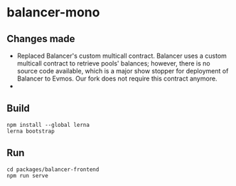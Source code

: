 # balancer-mono

## Changes made
* Replaced Balancer's custom multicall contract. Balancer uses a custom multicall contract to retrieve pools' balances; however, there is no source code available, which is a major show stopper for deployment of Balancer to Evmos. Our fork does not require this contract anymore.
* 


## Build
```
npm install --global lerna
lerna bootstrap
```

## Run
```
cd packages/balancer-frontend
npm run serve
```
